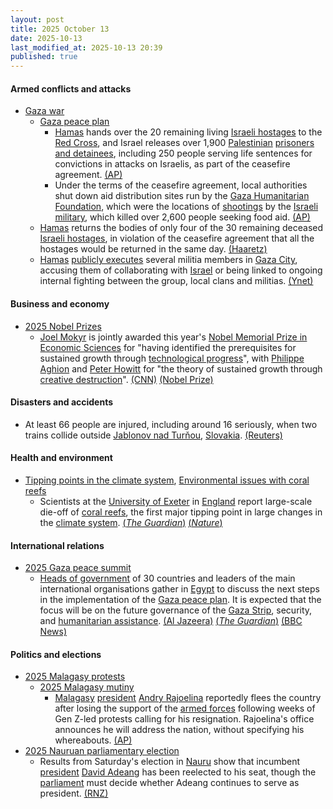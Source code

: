 ```yaml
---
layout: post
title: 2025 October 13
date: 2025-10-13
last_modified_at: 2025-10-13 20:39
published: true
---
```



#### Armed conflicts and attacks

* [Gaza war](https://en.wikipedia.org/wiki/Gaza_war "Gaza war")
  * [Gaza peace plan](https://en.wikipedia.org/wiki/Gaza_peace_plan "Gaza peace plan")
    * [Hamas](https://en.wikipedia.org/wiki/Hamas "Hamas") hands over the 20 remaining living [Israeli hostages](https://en.wikipedia.org/wiki/Gaza_war_hostage_crisis "Gaza war hostage crisis") to the [Red Cross](https://en.wikipedia.org/wiki/ICRC "ICRC"), and Israel releases over 1,900 [Palestinian](https://en.wikipedia.org/wiki/Palestinians "Palestinians") [prisoners and detainees](https://en.wikipedia.org/wiki/Palestinians_in_Israeli_custody "Palestinians in Israeli custody"), including 250 people serving life sentences for convictions in attacks on Israelis, as part of the ceasefire agreement. [(AP)](https://apnews.com/article/gaza-israel-hamas-hostages-ceasefire-10-13-2025-9e4921406e846189c90144609c1a9530)
    * Under the terms of the ceasefire agreement, local authorities shut down aid distribution sites run by the [Gaza Humanitarian Foundation](https://en.wikipedia.org/wiki/Gaza_Humanitarian_Foundation "Gaza Humanitarian Foundation"), which were the locations of [shootings](https://en.wikipedia.org/wiki/2025_Gaza_Strip_aid_distribution_killings "2025 Gaza Strip aid distribution killings") by the [Israeli military](https://en.wikipedia.org/wiki/Israeli_military "Israeli military"), which killed over 2,600 people seeking food aid. [(AP)](https://apnews.com/article/gaza-aid-group-us-israel-ceasefire-dec2aa4e5d33f58eca34bf21603176bc)
  * [Hamas](https://en.wikipedia.org/wiki/Hamas "Hamas") returns the bodies of only four of the 30 remaining deceased [Israeli hostages](https://en.wikipedia.org/wiki/Gaza_war_hostage_crisis "Gaza war hostage crisis"), in violation of the ceasefire agreement that all the hostages would be returned in the same day. [(Haaretz)](https://www.haaretz.com/israel-news/2025-10-13/ty-article/.premium/hamas-to-return-bodies-of-four-hostages-breaking-agreement-to-return-all-on-same-day/00000199-ddc1-d253-a3bd-ffcbe9d50000)
  * [Hamas](https://en.wikipedia.org/wiki/Hamas "Hamas") [publicly executes](https://en.wikipedia.org/wiki/Public_execution "Public execution") several militia members in [Gaza City](https://en.wikipedia.org/wiki/Gaza_City "Gaza City"), accusing them of collaborating with [Israel](https://en.wikipedia.org/wiki/Israel "Israel") or being linked to ongoing internal fighting between the group, local clans and militias. [(Ynet)](https://www.ynetnews.com/article/hjrx3hcale)

#### Business and economy

* [2025 Nobel Prizes](https://en.wikipedia.org/wiki/2025_Nobel_Prizes "2025 Nobel Prizes")
  * [Joel Mokyr](https://en.wikipedia.org/wiki/Joel_Mokyr "Joel Mokyr") is jointly awarded this year's [Nobel Memorial Prize in Economic Sciences](https://en.wikipedia.org/wiki/Nobel_Memorial_Prize_in_Economic_Sciences "Nobel Memorial Prize in Economic Sciences") for "having identified the prerequisites for sustained growth through [technological progress](https://en.wikipedia.org/wiki/Technological_change "Technological change")", with [Philippe Aghion](https://en.wikipedia.org/wiki/Philippe_Aghion "Philippe Aghion") and [Peter Howitt](https://en.wikipedia.org/wiki/Peter_Howitt_%28economist%29 "Peter Howitt (economist)") for "the theory of sustained growth through [creative destruction](https://en.wikipedia.org/wiki/Creative_destruction "Creative destruction")". [(CNN)](https://edition.cnn.com/2025/10/13/business/nobel-prize-economics-winner-2025-intl) [(Nobel Prize)](https://www.nobelprize.org/prizes/economic-sciences/2025/press-release/)

#### Disasters and accidents

* At least 66 people are injured, including around 16 seriously, when two trains collide outside [Jablonov nad Turňou](https://en.wikipedia.org/wiki/Jablonov_nad_Tur%C5%88ou "Jablonov nad Turňou"), [Slovakia](https://en.wikipedia.org/wiki/Slovakia "Slovakia"). [(Reuters)](https://www.reuters.com/world/europe/least-20-injured-after-two-trains-slovakia-collide-2025-10-13/)

#### Health and environment

* [Tipping points in the climate system](https://en.wikipedia.org/wiki/Tipping_points_in_the_climate_system "Tipping points in the climate system"), [Environmental issues with coral reefs](https://en.wikipedia.org/wiki/Environmental_issues_with_coral_reefs "Environmental issues with coral reefs")
  * Scientists at the [University of Exeter](https://en.wikipedia.org/wiki/University_of_Exeter "University of Exeter") in [England](https://en.wikipedia.org/wiki/England "England") report large-scale die-off of [coral reefs](https://en.wikipedia.org/wiki/Coral_reef "Coral reef"), the first major tipping point in large changes in the [climate system](https://en.wikipedia.org/wiki/Climate_system "Climate system"). [(*The Guardian*)](https://www.theguardian.com/environment/2025/oct/13/coral-reefs-ice-sheets-amazon-rainforest-tipping-point-global-heating-scientists-report) [(*Nature*)](https://www.nature.com/articles/d41586-025-03316-w)

#### International relations

* [2025 Gaza peace summit](https://en.wikipedia.org/wiki/2025_Gaza_peace_summit "2025 Gaza peace summit")
  * [Heads of government](https://en.wikipedia.org/wiki/Head_of_government "Head of government") of 30 countries and leaders of the main international organisations gather in [Egypt](https://en.wikipedia.org/wiki/Egypt "Egypt") to discuss the next steps in the implementation of the [Gaza peace plan](https://en.wikipedia.org/wiki/Gaza_peace_plan "Gaza peace plan"). It is expected that the focus will be on the future governance of the [Gaza Strip](https://en.wikipedia.org/wiki/Gaza_Strip "Gaza Strip"), security, and [humanitarian assistance](https://en.wikipedia.org/wiki/Gaza_humanitarian_crisis "Gaza humanitarian crisis"). [(Al Jazeera)](https://www.aljazeera.com/news/liveblog/2025/10/13/live-israel-hamas-set-to-free-captives-trump-says-gaza-war-is-over) [(*The Guardian*)](https://www.theguardian.com/world/live/2025/oct/13/gaza-ceasefire-live-updates-israel-hostages-release-hamas-trump-middle-east) [(BBC News)](https://www.bbc.com/news/live/cx2r2z0gyp7t)

#### Politics and elections

* [2025 Malagasy protests](https://en.wikipedia.org/wiki/2025_Malagasy_protests "2025 Malagasy protests")
  * [2025 Malagasy mutiny](https://en.wikipedia.org/wiki/2025_Malagasy_mutiny "2025 Malagasy mutiny")
    * [Malagasy](https://en.wikipedia.org/wiki/Madagascar "Madagascar") [president](https://en.wikipedia.org/wiki/President_of_Madagascar "President of Madagascar") [Andry Rajoelina](https://en.wikipedia.org/wiki/Andry_Rajoelina "Andry Rajoelina") reportedly flees the country after losing the support of the [armed forces](https://en.wikipedia.org/wiki/Madagascar_Armed_Forces "Madagascar Armed Forces") following weeks of Gen Z-led protests calling for his resignation. Rajoelina's office announces he will address the nation, without specifying his whereabouts. [(AP)](https://apnews.com/article/madagascar-coup-rajoelina-soldiers-military-africa-b17e7f78a6b0d4abf82a4a19a7a77a05)
* [2025 Nauruan parliamentary election](https://en.wikipedia.org/wiki/2025_Nauruan_parliamentary_election "2025 Nauruan parliamentary election")
  * Results from Saturday's election in [Nauru](https://en.wikipedia.org/wiki/Nauru "Nauru") show that incumbent [president](https://en.wikipedia.org/wiki/President_of_Nauru "President of Nauru") [David Adeang](https://en.wikipedia.org/wiki/David_Adeang "David Adeang") has been reelected to his seat, though the [parliament](https://en.wikipedia.org/wiki/Parliament_of_Nauru "Parliament of Nauru") must decide whether Adeang continues to serve as president. [(RNZ)](https://www.rnz.co.nz/international/pacific-news/575731/nauru-election-results-voters-elect-new-mps-and-reject-4-year-term-proposal)
